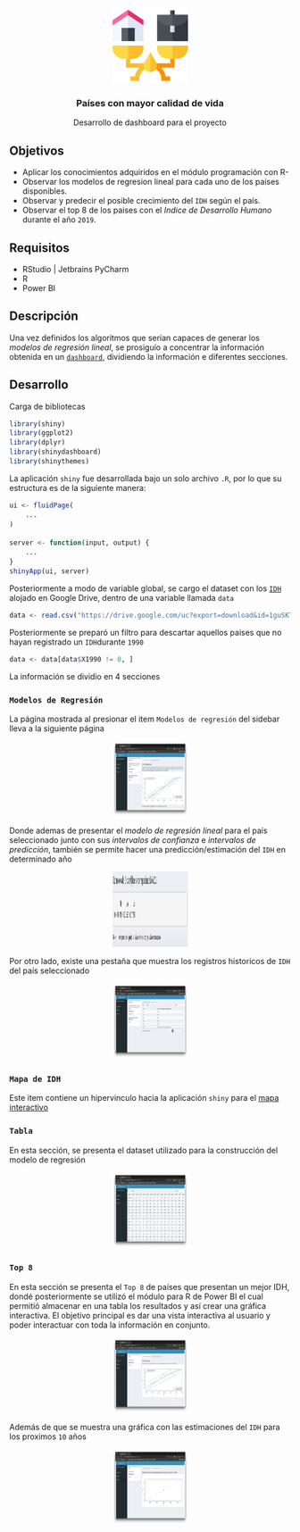 <!-- PROJECT LOGO -->
<br />
<p align="center">
  <a href="https://github.com/Team-17-Bedu/proyecto">
    <img src="https://github.com/Team-17-Bedu/proyecto/blob/main/img/icono.png" alt="Logo" width="135" height="135">
  </a>

  <h3 align="center"><strong>Países con mayor calidad de vida</strong></h3>

  <p align="center">
    Desarrollo de dashboard para el proyecto
  </p>

</p>

## Objetivos
* Aplicar los conocimientos adquiridos en el módulo programación con R-
* Observar los modelos de regresion lineal para cada uno de los paises disponibles.
* Observar y predecir el posible crecimiento del `IDH` según el país.
* Observar el top 8 de los paises con el _Indice de Desarrollo Humano_ durante el año `2019`.
  
## Requisitos
- RStudio | Jetbrains PyCharm
- R
- Power BI

## Descripción
Una vez definidos los algoritmos que serían capaces de generar los _modelos de regresión lineal_, se prosiguío a concentrar la información obtenida en un [`dashboard`](https://begeistert.shinyapps.io/Proyecto-Team-17/), dividiendo la información e diferentes secciones.

## Desarrollo

Carga de bibliotecas
```r
library(shiny)
library(ggplot2)
library(dplyr)
library(shinydashboard)
library(shinythemes)
```

La aplicación `shiny` fue desarrollada bajo un solo archivo `.R`, por lo que su estructura es de la siguiente manera:
```R
ui <- fluidPage(
    ...
)

server <- function(input, output) {
    ...
}
shinyApp(ui, server)
```

Posteriormente a modo de variable global, se cargo el dataset con los [`IDH`](https://drive.google.com/uc?export=download&id=1guSKT0Ck4pZfSDJWzjZXbr_Qf6UpG_gc) alojado en Google Drive, dentro de una variable llamada `data`
```r
data <- read.csv("https://drive.google.com/uc?export=download&id=1guSKT0Ck4pZfSDJWzjZXbr_Qf6UpG_gc")
```

Posteriormente se preparó un filtro para descartar aquellos paises que no hayan registrado un `IDH`durante `1990`
```r
data <- data[data$X1990 != 0, ]
```

La información se dividio en 4 secciones

### `Modelos de Regresión`

La página mostrada al presionar el item `Modelos de regresión` del sidebar lleva a la siguiente página

<p align="center">
  <a href="https://github.com/Team-17-Bedu/proyecto">
    <img src="https://github.com/Team-17-Bedu/proyecto/blob/main/img/Captura-1-dashboard.png" alt="Logo" width="135" height="135">
  </a>
</p>

Donde ademas de presentar el _modelo de regresión lineal_ para el país seleccionado junto con sus _intervalos de confianza_ e _intervalos de predicción_, también se permite hacer una predicción/estimación del `IDH` en determinado año

<p align="center">
  <a href="https://github.com/Team-17-Bedu/proyecto">
    <img src="https://github.com/Team-17-Bedu/proyecto/blob/main/img/pred.png" alt="Logo" width="135" height="135">
  </a>
</p>

Por otro lado, existe una pestaña que muestra los registros historicos de `IDH` del país seleccionado

<p align="center">
  <a href="https://github.com/Team-17-Bedu/proyecto">
    <img src="https://github.com/Team-17-Bedu/proyecto/blob/main/img/dash_1.png" alt="Logo" width="135" height="135">
  </a>
</p>

### `Mapa de IDH`

Este item contiene un hipervinculo hacia la aplicación `shiny` para el [mapa interactivo](https://github.com/Team-17-Bedu/proyecto/blob/main/src/IDHMAP)

### `Tabla`

En esta sección, se presenta el dataset utilizado para la construcción del modelo de regresión

<p align="center">
  <a href="https://github.com/Team-17-Bedu/proyecto">
    <img src="https://github.com/Team-17-Bedu/proyecto/blob/main/img/dash_2.png" alt="Logo" width="135" height="135">
  </a>
</p>

### `Top 8`
En esta sección se presenta el `Top 8` de países que presentan un mejor IDH, dondé posteriormente se utilizó el módulo para R de Power BI el cual permitió almacenar en una tabla los resultados y así crear una gráfica interactiva. El objetivo principal es dar una vista interactiva al usuario y poder interactuar con toda la información en conjunto. 

<p align="center">
  <a href="https://github.com/Team-17-Bedu/proyecto">
    <img src="https://github.com/Team-17-Bedu/proyecto/blob/main/img/dash_3.png" alt="Logo" width="135" height="135">
  </a>
</p>

Además de que se muestra una gráfica con las estimaciones del `IDH` para los proximos `10` años

<p align="center">
  <a href="https://github.com/Team-17-Bedu/proyecto">
    <img src="https://github.com/Team-17-Bedu/proyecto/blob/main/img/dash_4.png" alt="Logo" width="135" height="135">
  </a>
</p>